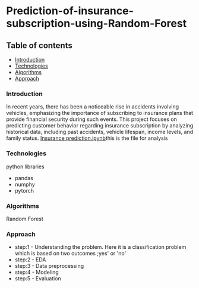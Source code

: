 # Prediction-of-insurance-subscription-using-Random-Forest
## Table of contents
* [Introduction](#introduction)
* [Technologies](#technologies)
* [Algorithms](#algorithms)
* [Approach](#approach)
### Introduction
In recent years, there has been a noticeable rise in accidents involving vehicles, emphasizing the importance of subscribing to insurance plans that provide financial security during such events. This project focuses on predicting customer behavior regarding insurance subscription by analyzing historical data, including past accidents, vehicle lifespan, income levels, and family status.
[Insurance prediction.ipynb](https://github.com/madhurimalgareddy/Prediction-of-insurance-subscription-using-Random-Forest/blob/main/Insurance%20prediction.ipynb)this is the file for analysis

### Technologies
python
libraries
* pandas
* numphy
* pytorch

### Algorithms
Random Forest
### Approach
* step:1 - Understanding the problem. Here it is a classification problem which is based on two outcomes ;yes' or 'no'
* step:2 - EDA
* step:3 - Data preprocessing
* step:4 - Modeling
* step:5 - Evaluation

